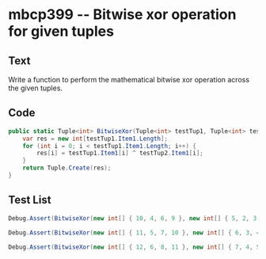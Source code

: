# mbcp399 -- Bitwise xor operation for given tuples

## Text

Write a function to perform the mathematical bitwise xor operation across the given tuples.

## Code

```csharp
public static Tuple<int> BitwiseXor(Tuple<int> testTup1, Tuple<int> testTup2) {
    var res = new int[testTup1.Item1.Length];
    for (int i = 0; i < testTup1.Item1.Length; i++) {
        res[i] = testTup1.Item1[i] ^ testTup2.Item1[i];
    }
    return Tuple.Create(res);
}
```

## Test List

```csharp
Debug.Assert(BitwiseXor(new int[] { 10, 4, 6, 9 }, new int[] { 5, 2, 3, 3 }).SequenceEqual(new int[] { 15, 6, 5, 10 }));
```

```csharp
Debug.Assert(BitwiseXor(new int[] { 11, 5, 7, 10 }, new int[] { 6, 3, 4, 4 }).SequenceEqual(new int[] { 13, 6, 3, 14 }));
```

```csharp
Debug.Assert(BitwiseXor(new int[] { 12, 6, 8, 11 }, new int[] { 7, 4, 5, 6 }).SequenceEqual(new int[] { 11, 2, 13, 13 }));
```
